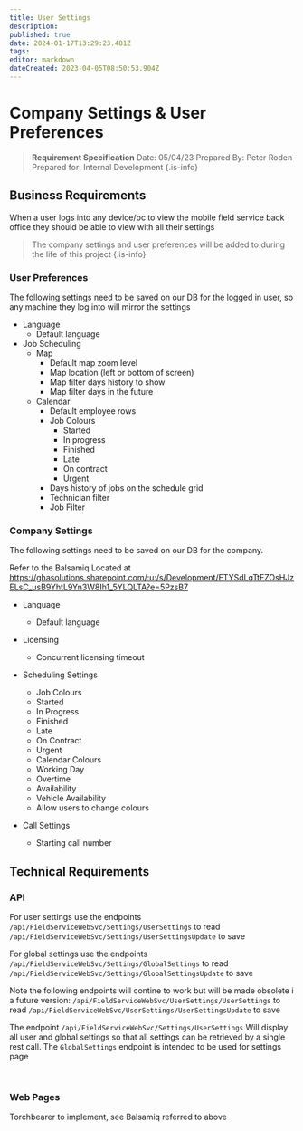 ```yaml
---
title: User Settings
description: 
published: true
date: 2024-01-17T13:29:23.481Z
tags: 
editor: markdown
dateCreated: 2023-04-05T08:50:53.904Z
---
```


# Company Settings & User Preferences
> **Requirement Specification**
> Date: 05/04/23
> Prepared By: Peter Roden
> Prepared for: Internal Development
{.is-info}

## Business Requirements

When a user logs into any device/pc to view the mobile field service back office they should be able to view with all their settings

> The company settings and user preferences will be added to during the life of this project
{.is-info}


### User Preferences

The following settings need to be saved on our DB for the logged in user, so any machine they log into will mirror the settings

- Language
	- Default language
- Job Scheduling
  - Map
    - Default map zoom level
    - Map location (left or bottom of screen)
    - Map filter days history to show
    - Map filter days in the future
  - Calendar
    - Default employee rows
    - Job Colours
    	- Started
      - In progress
      - Finished
      - Late
      - On contract
      - Urgent
    - Days history of jobs on the schedule grid
    - Technician filter
    - Job Filter
    
   

### Company Settings

The following settings need to be saved on our DB for the company.


Refer to the Balsamiq Located at
https://ghasolutions.sharepoint.com/:u:/s/Development/ETYSdLqTtFZOsHJzELsC_usB9YhtL9Yn3W8Ih1_5YLQLTA?e=5PzsB7

- Language
  -	Default language
- Licensing
  - Concurrent licensing timeout


- Scheduling Settings
	- Job Colours
  	- Started
  	- In Progress
  	- Finished
  	- Late
  	- On Contract
  	- Urgent
	- Calendar Colours 
  	- Working Day
  	- Overtime
  	- Availability
  	- Vehicle Availability
  - Allow users to change colours
- Call Settings
	- Starting call number
    
## Technical Requirements

### API

For user settings use the endpoints
`/api/FieldServiceWebSvc/Settings/UserSettings` to read 
`/api/FieldServiceWebSvc/Settings/UserSettingsUpdate` to save

For global settings use the endpoints
`/api/FieldServiceWebSvc/Settings/GlobalSettings` to read 
`/api/FieldServiceWebSvc/Settings/GlobalSettingsUpdate` to save

Note the following endpoints will contine to work but will be made obsolete i a future version:
`/api/FieldServiceWebSvc/UserSettings/UserSettings` to read 
`/api/FieldServiceWebSvc/UserSettings/UserSettingsUpdate` to save


The endpoint
`/api/FieldServiceWebSvc/Settings/UserSettings` 
Will display all user and global settings so that all settings can be retrieved by a single rest call. The `GlobalSettings` endpoint is intended to be used for settings page


<br/>


### Web Pages

Torchbearer to implement, see Balsamiq referred to above

